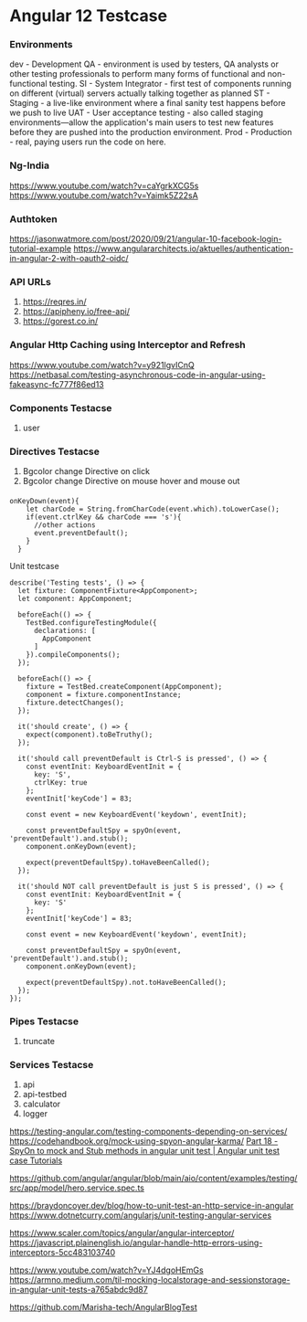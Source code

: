 # Angular 12 Testcase

### Environments
dev - Development
QA - environment is used by testers, QA analysts or other testing professionals to perform many forms of functional and non-functional testing. 
SI  - System Integrator - first test of components running on different (virtual) servers actually talking together as planned
ST - Staging - a live-like environment where a final sanity test happens before we push to live
UAT - User acceptance testing - also called staging environments—allow the application's main users to test new features before they are pushed into the production environment.
Prod - Production - real, paying users run the code on here.

### Ng-India
https://www.youtube.com/watch?v=caYgrkXCG5s
https://www.youtube.com/watch?v=Yaimk5Z22sA

### Authtoken
https://jasonwatmore.com/post/2020/09/21/angular-10-facebook-login-tutorial-example
https://www.angulararchitects.io/aktuelles/authentication-in-angular-2-with-oauth2-oidc/

### API URLs
1. https://reqres.in/
2. https://apipheny.io/free-api/
3. https://gorest.co.in/

### Angular Http Caching using Interceptor and Refresh
https://www.youtube.com/watch?v=y921lgvICnQ
https://netbasal.com/testing-asynchronous-code-in-angular-using-fakeasync-fc777f86ed13

### Components Testacse
1. user

### Directives Testacse
1. Bgcolor change Directive on click
2. Bgcolor change Directive on mouse hover and mouse out

#### 

```
onKeyDown(event){
    let charCode = String.fromCharCode(event.which).toLowerCase();
    if(event.ctrlKey && charCode === 's'){
      //other actions
      event.preventDefault();
    }
  }
```

Unit testcase
```
describe('Testing tests', () => {
  let fixture: ComponentFixture<AppComponent>;
  let component: AppComponent;

  beforeEach(() => {
    TestBed.configureTestingModule({
      declarations: [
        AppComponent
      ]
    }).compileComponents();
  });

  beforeEach(() => {
    fixture = TestBed.createComponent(AppComponent);
    component = fixture.componentInstance;
    fixture.detectChanges();
  });

  it('should create', () => {
    expect(component).toBeTruthy();
  });

  it('should call preventDefault is Ctrl-S is pressed', () => {
    const eventInit: KeyboardEventInit = {
      key: 'S',
      ctrlKey: true
    };
    eventInit['keyCode'] = 83;

    const event = new KeyboardEvent('keydown', eventInit);

    const preventDefaultSpy = spyOn(event, 'preventDefault').and.stub();
    component.onKeyDown(event);

    expect(preventDefaultSpy).toHaveBeenCalled();
  });

  it('should NOT call preventDefault is just S is pressed', () => {
    const eventInit: KeyboardEventInit = {
      key: 'S'
    };
    eventInit['keyCode'] = 83;

    const event = new KeyboardEvent('keydown', eventInit);

    const preventDefaultSpy = spyOn(event, 'preventDefault').and.stub();
    component.onKeyDown(event);

    expect(preventDefaultSpy).not.toHaveBeenCalled();
  });
});
```


### Pipes Testacse
1. truncate

### Services Testacse
1. api
2. api-testbed
3. calculator
4. logger


https://testing-angular.com/testing-components-depending-on-services/
https://codehandbook.org/mock-using-spyon-angular-karma/
[Part 18 - SpyOn to mock and Stub methods in angular unit test | Angular unit test case Tutorials](https://www.youtube.com/watch?v=w5UPMIEmTUg)



https://github.com/angular/angular/blob/main/aio/content/examples/testing/src/app/model/hero.service.spec.ts

https://braydoncoyer.dev/blog/how-to-unit-test-an-http-service-in-angular
https://www.dotnetcurry.com/angularjs/unit-testing-angular-services


https://www.scaler.com/topics/angular/angular-interceptor/
https://javascript.plainenglish.io/angular-handle-http-errors-using-interceptors-5cc483103740

https://www.youtube.com/watch?v=YJ4dgoHEmGs
https://armno.medium.com/til-mocking-localstorage-and-sessionstorage-in-angular-unit-tests-a765abdc9d87

https://github.com/Marisha-tech/AngularBlogTest




